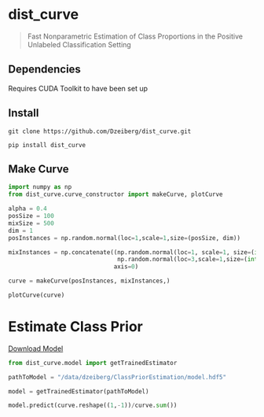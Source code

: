 # dist_curve
> Fast Nonparametric Estimation of Class Proportions in the Positive Unlabeled Classification Setting


## Dependencies

Requires CUDA Toolkit to have been set up

## Install

`git clone https://github.com/Dzeiberg/dist_curve.git`

`pip install dist_curve`

## Make Curve

```python
import numpy as np
from dist_curve.curve_constructor import makeCurve, plotCurve

alpha = 0.4
posSize = 100
mixSize = 500
dim = 1
posInstances = np.random.normal(loc=1,scale=1,size=(posSize, dim))

mixInstances = np.concatenate((np.random.normal(loc=1, scale=1, size=(int(mixSize*(alpha)), dim)),
                               np.random.normal(loc=3,scale=1,size=(int(mixSize * (1-alpha)), dim))),
                              axis=0)

curve = makeCurve(posInstances, mixInstances,)

plotCurve(curve)
```

# Estimate Class Prior

[Download Model](https://drive.google.com/open?id=1C3-11IXNyB9k7pA-ix1n14tfbeO_oy3N)

```python
from dist_curve.model import getTrainedEstimator
```

```python
pathToModel = "/data/dzeiberg/ClassPriorEstimation/model.hdf5"
```

```python
model = getTrainedEstimator(pathToModel)
```

```python
model.predict(curve.reshape((1,-1))/curve.sum())
```
